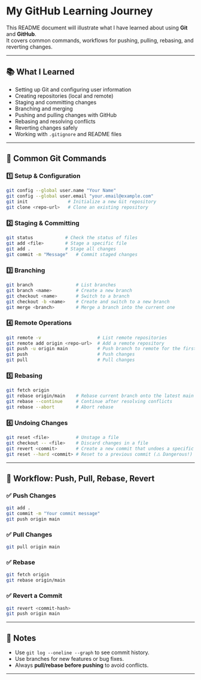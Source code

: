 # My GitHub Learning Journey

This README document will illustrate what I have learned about using **Git** and **GitHub**.  
It covers common commands, workflows for pushing, pulling, rebasing, and reverting changes.

---

## 📚 What I Learned
- Setting up Git and configuring user information
- Creating repositories (local and remote)
- Staging and committing changes
- Branching and merging
- Pushing and pulling changes with GitHub
- Rebasing and resolving conflicts
- Reverting changes safely
- Working with `.gitignore` and README files

---

## 🔑 Common Git Commands

### 1️⃣ Setup & Configuration
```bash
git config --global user.name "Your Name"
git config --global user.email "your.email@example.com"
git init               # Initialize a new Git repository
git clone <repo-url>   # Clone an existing repository
```

### 2️⃣ Staging & Committing
```bash
git status            # Check the status of files
git add <file>        # Stage a specific file
git add .             # Stage all changes
git commit -m "Message"   # Commit staged changes
```

### 3️⃣ Branching
```bash
git branch                # List branches
git branch <name>         # Create a new branch
git checkout <name>       # Switch to a branch
git checkout -b <name>    # Create and switch to a new branch
git merge <branch>        # Merge a branch into the current one
```

### 4️⃣ Remote Operations
```bash
git remote -v                     # List remote repositories
git remote add origin <repo-url>  # Add a remote repository
git push -u origin main           # Push branch to remote for the first time
git push                          # Push changes
git pull                          # Pull changes
```

### 5️⃣ Rebasing
```bash
git fetch origin
git rebase origin/main    # Rebase current branch onto the latest main
git rebase --continue     # Continue after resolving conflicts
git rebase --abort        # Abort rebase
```

### 6️⃣ Undoing Changes
```bash
git reset <file>          # Unstage a file
git checkout -- <file>    # Discard changes in a file
git revert <commit>       # Create a new commit that undoes a specific commit
git reset --hard <commit> # Reset to a previous commit (⚠️ Dangerous!)
```

---

## 🚀 Workflow: Push, Pull, Rebase, Revert

### ✅ Push Changes
```bash
git add .
git commit -m "Your commit message"
git push origin main
```

### ✅ Pull Changes
```bash
git pull origin main
```

### ✅ Rebase
```bash
git fetch origin
git rebase origin/main
```

### ✅ Revert a Commit
```bash
git revert <commit-hash>
git push origin main
```

---

## 📄 Notes
- Use `git log --oneline --graph` to see commit history.
- Use branches for new features or bug fixes.
- Always **pull/rebase before pushing** to avoid conflicts.

---
